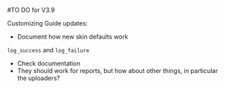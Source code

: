 #TO DO for V3.9

Customizing Guide updates:
 - Document how new skin defaults work

`log_success` and `log_failure`
 - Check documentation
 - They should work for reports, but how about other things, in particular the uploaders?
